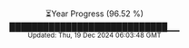 <p align="center">
⏳Year Progress (96.52 %)<br>
████████████████████████████▁▁ <br>
<sub>Updated: Thu, 19 Dec 2024 06:03:48 GMT</sub>
</p>


